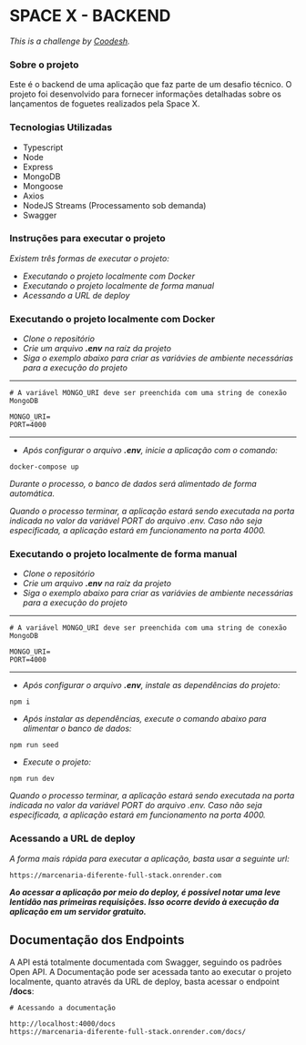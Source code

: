 # SPACE X - BACKEND

_This is a challenge by [Coodesh](https://coodesh.com/)._


### Sobre o projeto
Este é o backend de uma aplicação que faz parte de um desafio técnico. O projeto foi desenvolvido para fornecer informações detalhadas sobre os lançamentos de foguetes realizados pela Space X.


### Tecnologias Utilizadas
* Typescript
* Node
* Express
* MongoDB
* Mongoose
* Axios
* NodeJS Streams (Processamento sob demanda)
* Swagger


### Instruções para executar o projeto

_Existem três formas de executar o projeto:_

-   _Executando o projeto localmente com Docker_
-   _Executando o projeto localmente de forma manual_
-   _Acessando a URL de deploy_

### Executando o projeto localmente com Docker
- _Clone o repositório_
-   _Crie um arquivo **.env** na raíz da projeto_
-   _Siga o exemplo abaixo para criar as variávies de ambiente necessárias para a execução do projeto_

---

```
# A variável MONGO_URI deve ser preenchida com uma string de conexão MongoDB

MONGO_URI=
PORT=4000
```

---


- _Após configurar o arquivo **.env**, inicie a aplicação com o comando:_

```
docker-compose up
```
_Durante o processo, o banco de dados será alimentado de forma automática._


_Quando o processo terminar, a aplicação estará sendo executada na porta indicada no valor da variável PORT do arquivo .env. Caso não seja especificada, a aplicação estará em funcionamento na porta 4000._

### Executando o projeto localmente de forma manual
-  _Clone o repositório_
-   _Crie um arquivo **.env** na raíz da projeto_
-   _Siga o exemplo abaixo para criar as variávies de ambiente necessárias para a execução do projeto_

---

```
# A variável MONGO_URI deve ser preenchida com uma string de conexão MongoDB

MONGO_URI=
PORT=4000
```

---

- _Após configurar o arquivo **.env**, instale as dependências do projeto:_

```
npm i
```

-   _Após instalar as dependências, execute o comando abaixo para alimentar o banco de dados:_

```
npm run seed
```

- _Execute o projeto:_

```
npm run dev
```

_Quando o processo terminar, a aplicação estará sendo executada na porta indicada no valor da variável PORT do arquivo .env. Caso não seja especificada, a aplicação estará em funcionamento na porta 4000._


### Acessando a URL de deploy

_A forma mais rápida para executar a aplicação, basta usar a seguinte url:_

```
https://marcenaria-diferente-full-stack.onrender.com
```
**_Ao acessar a aplicação por meio do deploy, é possível notar uma leve lentidão nas primeiras requisições. Isso ocorre devido à execução da aplicação em um servidor gratuito._**


## Documentação dos Endpoints

A API está totalmente documentada com Swagger, seguindo os padrões Open API. A Documentação pode ser acessada tanto ao executar o projeto localmente, quanto através da URL de deploy, basta acessar o endpoint **/docs**:

```
# Acessando a documentação

http://localhost:4000/docs
https://marcenaria-diferente-full-stack.onrender.com/docs/
```
